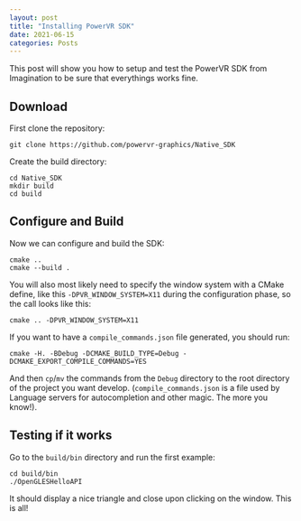 ```yaml
---
layout: post
title: "Installing PowerVR SDK"
date: 2021-06-15
categories: Posts
---
```


This post will show you how to setup and test the PowerVR SDK from Imagination to be sure that everythings works fine.

## Download

First clone the repository:
```
git clone https://github.com/powervr-graphics/Native_SDK
```
Create the build directory:
```
cd Native_SDK
mkdir build
cd build
```

## Configure and Build
Now we can configure and build the SDK:
```
cmake ..
cmake --build .
```

You will also most likely need to specify the window system with a CMake define, like this `-DPVR_WINDOW_SYSTEM=X11` during the configuration phase, so the call looks like this:
```
cmake .. -DPVR_WINDOW_SYSTEM=X11
```

If you want to have a `compile_commands.json` file generated, you should run:
```
cmake -H. -BDebug -DCMAKE_BUILD_TYPE=Debug -DCMAKE_EXPORT_COMPILE_COMMANDS=YES
```
And then `cp`/`mv` the commands from the `Debug` directory to the root directory of the project you want develop. (`compile_commands.json` is a file used by Language servers for autocompletion and other magic. The more you know!).

## Testing if it works
Go to the `build/bin` directory and run the first example:
```
cd build/bin
./OpenGLESHelloAPI
```

It should display a nice triangle and close upon clicking on the window. This is all!
